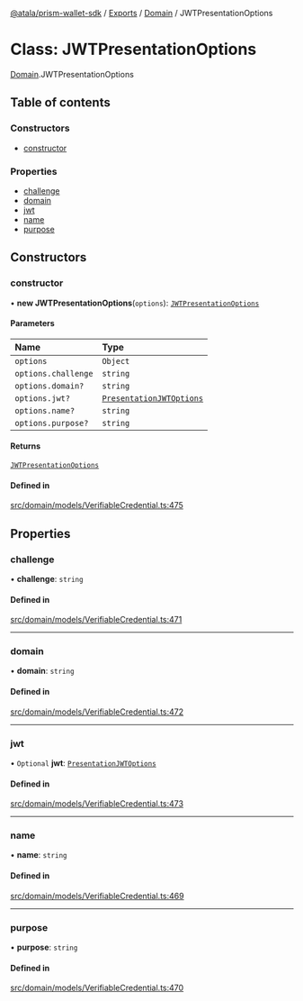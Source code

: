 [@atala/prism-wallet-sdk](../README.md) / [Exports](../modules.md) / [Domain](../modules/Domain.md) / JWTPresentationOptions

# Class: JWTPresentationOptions

[Domain](../modules/Domain.md).JWTPresentationOptions

## Table of contents

### Constructors

- [constructor](Domain.JWTPresentationOptions.md#constructor)

### Properties

- [challenge](Domain.JWTPresentationOptions.md#challenge)
- [domain](Domain.JWTPresentationOptions.md#domain)
- [jwt](Domain.JWTPresentationOptions.md#jwt)
- [name](Domain.JWTPresentationOptions.md#name)
- [purpose](Domain.JWTPresentationOptions.md#purpose)

## Constructors

### constructor

• **new JWTPresentationOptions**(`options`): [`JWTPresentationOptions`](Domain.JWTPresentationOptions.md)

#### Parameters

| Name | Type |
| :------ | :------ |
| `options` | `Object` |
| `options.challenge` | `string` |
| `options.domain?` | `string` |
| `options.jwt?` | [`PresentationJWTOptions`](../modules/Domain.md#presentationjwtoptions) |
| `options.name?` | `string` |
| `options.purpose?` | `string` |

#### Returns

[`JWTPresentationOptions`](Domain.JWTPresentationOptions.md)

#### Defined in

[src/domain/models/VerifiableCredential.ts:475](https://github.com/hyperledger/identus-edge-agent-sdk-ts/blob/2cdbf1ede368164be3dd56f3e362e76e94d48b48/src/domain/models/VerifiableCredential.ts#L475)

## Properties

### challenge

• **challenge**: `string`

#### Defined in

[src/domain/models/VerifiableCredential.ts:471](https://github.com/hyperledger/identus-edge-agent-sdk-ts/blob/2cdbf1ede368164be3dd56f3e362e76e94d48b48/src/domain/models/VerifiableCredential.ts#L471)

___

### domain

• **domain**: `string`

#### Defined in

[src/domain/models/VerifiableCredential.ts:472](https://github.com/hyperledger/identus-edge-agent-sdk-ts/blob/2cdbf1ede368164be3dd56f3e362e76e94d48b48/src/domain/models/VerifiableCredential.ts#L472)

___

### jwt

• `Optional` **jwt**: [`PresentationJWTOptions`](../modules/Domain.md#presentationjwtoptions)

#### Defined in

[src/domain/models/VerifiableCredential.ts:473](https://github.com/hyperledger/identus-edge-agent-sdk-ts/blob/2cdbf1ede368164be3dd56f3e362e76e94d48b48/src/domain/models/VerifiableCredential.ts#L473)

___

### name

• **name**: `string`

#### Defined in

[src/domain/models/VerifiableCredential.ts:469](https://github.com/hyperledger/identus-edge-agent-sdk-ts/blob/2cdbf1ede368164be3dd56f3e362e76e94d48b48/src/domain/models/VerifiableCredential.ts#L469)

___

### purpose

• **purpose**: `string`

#### Defined in

[src/domain/models/VerifiableCredential.ts:470](https://github.com/hyperledger/identus-edge-agent-sdk-ts/blob/2cdbf1ede368164be3dd56f3e362e76e94d48b48/src/domain/models/VerifiableCredential.ts#L470)
